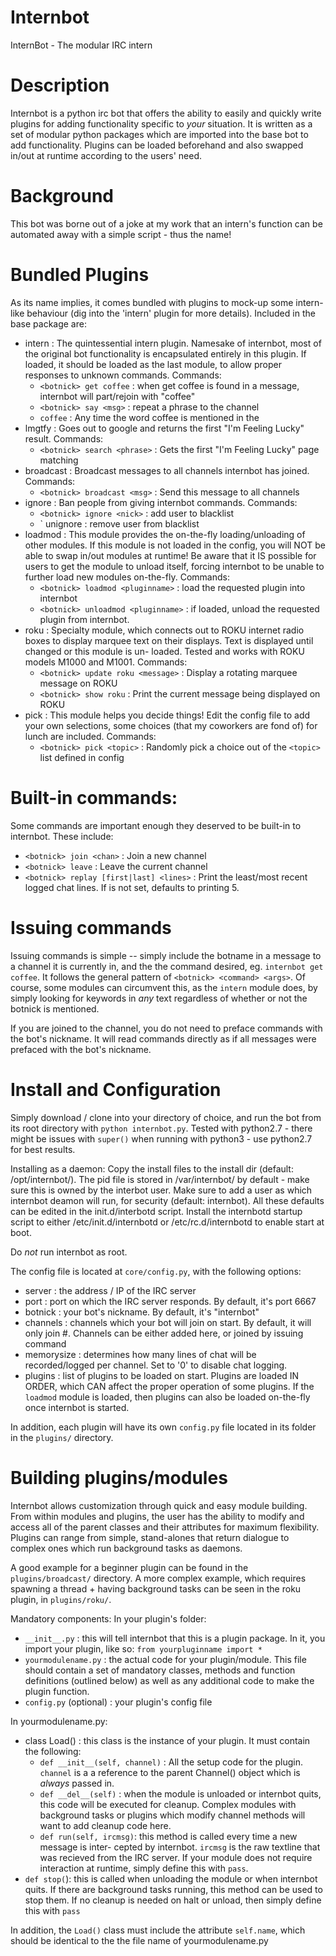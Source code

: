 # Internbot
InternBot - The modular IRC intern


# Description
Internbot is a python irc bot that offers the ability to easily and quickly write plugins
for adding functionality specific to *your* situation. It is written as a set of modular
python packages which are imported into the base bot to add functionality. Plugins can
be loaded beforehand and also swapped in/out at runtime according to the users' need.


# Background
This bot was borne out of a joke at my work that an intern's function can be automated away
with a simple script - thus the name! 


# Bundled Plugins
As its name implies, it comes bundled with plugins to mock-up some intern-like behaviour 
(dig into the 'intern' plugin for more details). Included in the base package are:
- intern : The quintessential intern plugin. Namesake of internbot, most of the original
    bot functionality is encapsulated entirely in this plugin. If loaded, it should be 
    loaded as the last module, to allow proper responses to unknown commands. Commands:
    - `<botnick> get coffee` : when get coffee is found in a message, internbot will 
        part/rejoin with "coffee"
    - `<botnick> say <msg>` : repeat a phrase to the channel
    - `coffee` : Any time the word coffee is mentioned in the 
- lmgtfy : Goes out to google and returns the first "I'm Feeling Lucky" result. Commands:
    - `<botnick> search <phrase>` : Gets the first "I'm Feeling Lucky" page matching <result>
- broadcast : Broadcast messages to all channels internbot has joined. Commands:
    - `<botnick> broadcast <msg>` : Send this message to all channels
- ignore : Ban people from giving internbot commands. Commands:
    - `<botnick> ignore <nick>` : add user to blacklist
    - `<botnick> unignore <nick> : remove user from blacklist 
- loadmod : This module provides the on-the-fly loading/unloading of other modules. 
    If this module is not loaded in the config, you will NOT be able to swap in/out modules
    at runtime! Be aware that it IS possible for users to get the module to unload itself, 
    forcing internbot to be unable to further load new modules on-the-fly. Commands:
    - `<botnick> loadmod <pluginname>` : load the requested plugin into internbot
    - `<botnick> unloadmod <pluginname>` : if loaded, unload the requested plugin from 
        internbot.
- roku : Specialty module, which connects out to ROKU internet radio boxes to display
    marquee text on their displays. Text is displayed until changed or this module is un-
    loaded. Tested and works with ROKU models M1000 and M1001. Commands:
    - `<botnick> update roku <message>` : Display a rotating marquee message on ROKU
    - `<botnick> show roku` : Print the current message being displayed on ROKU
- pick : This module helps you decide things! Edit the config file to add your own selections,
    some choices (that my coworkers are fond of) for lunch are included. Commands:
    - `<botnick> pick <topic>` : Randomly pick a choice out of the `<topic>` list defined in config


# Built-in commands:
Some commands are important enough they deserved to be built-in to internbot. These include:

- `<botnick> join <chan>` : Join a new channel
- `<botnick> leave` : Leave the current channel
- `<botnick> replay [first|last] <lines>` : Print the least/most recent logged chat lines. 
    If <lines> is not set, defaults to printing 5.


# Issuing commands
Issuing commands is simple -- simply include the botname in a message to a channel it is
currently in, and the the command desired, eg. `internbot get coffee`. It follows the general
pattern of `<botnick> <command> <args>`. Of course, some modules can circumvent this, 
as the `intern` module does, by simply looking for keywords in *any* text regardless of
whether or not the botnick is mentioned.

If you are joined to the <botnick> channel, you do not need to preface commands with the
bot's nickname. It will read commands directly as if all messages were prefaced with the
bot's nickname.


# Install and Configuration
Simply download / clone into your directory of choice, and run the bot from its root 
directory with `python internbot.py`. Tested with python2.7 - there might be
issues with `super()` when running with python3 - use python2.7 for best results. 

Installing as a daemon: Copy the install files to the install dir 
(default: /opt/internbot/). The pid file is stored in /var/internbot/ by default - make
sure this is owned by the interbot user. Make sure to add a user as which internbot deamon
will run, for security (default: internbot). All these defaults can be edited in the 
init.d/interbotd script. Install the internbotd startup script to either 
/etc/init.d/internbotd or /etc/rc.d/internbotd to enable start at boot. 

Do *not* run internbot as root.

The config file is located at `core/config.py`, with the following options:

- server : the address / IP of the IRC server
- port : port on which the IRC server responds. By default, it's port 6667
- botnick : your bot's nickname. By default, it's "internbot"
- channels : channels which your bot will join on start. By default, it will only join
    #<botnick>. Channels can be either added here, or joined by issuing command 
- memorysize : determines how many lines of chat will be recorded/logged per channel. 
    Set to '0' to disable chat logging.
- plugins : list of plugins to be loaded on start. Plugins are loaded IN ORDER, which CAN 
    affect the proper operation of some plugins. If the `loadmod` module is loaded, then
    plugins can also be loaded on-the-fly once internbot is started.
    
In addition, each plugin will have its own `config.py` file located in its folder in the 
`plugins/` directory.


# Building plugins/modules
Internbot allows customization through quick and easy module building. From within modules 
and plugins, the user has the ability to modify and access all of the parent classes and 
their attributes for maximum flexibility. Plugins can range from simple, stand-alones that
return dialogue to complex ones which run background tasks as daemons.

A good example for a beginner plugin can be found in the `plugins/broadcast/` directory. A
more complex example, which requires spawning a thread + having background tasks can be
seen in the roku plugin, in `plugins/roku/`.

Mandatory components:
In your plugin's folder:
- `__init__.py` : this will tell internbot that this is a plugin package. In it, you
    import your plugin, like so: `from yourpluginname import *`
- `yourmodulename.py` : the actual code for your plugin/module. This file should contain
    a set of mandatory classes, methods and function definitions (outlined below) as
    well as any additional code to make the plugin function.
- `config.py` (optional) : your plugin's config file

In yourmodulename.py:
- class Load() : this class is the instance of your plugin. It must contain the following:
    - `def __init__(self, channel)` : All the setup code for the plugin. `channel` is a 
        a reference to the parent Channel() object which is *always* passed in.
    - `def __del__(self)` : when the module is unloaded or internbot quits, this code will
        be executed for cleanup. Complex modules with background tasks or plugins
        which modify channel methods will want to add cleanup code here.
    - `def run(self, ircmsg)`: this method is called every time a new message is inter-
        cepted by internbot. `ircmsg` is the raw textline that was recieved from the 
        IRC server. If your module does not require interaction at runtime, simply
        define this with `pass`.
 - `def stop(`): this is called when unloading the module or when internbot quits. If 
    there are background tasks running, this method can be used to stop them. If no
    cleanup is needed on halt or unload, then simply define this with `pass`
   
 In addition, the `Load()` class must include the attribute `self.name`, which should be
 identical to the the file name of yourmodulename.py

    
    
